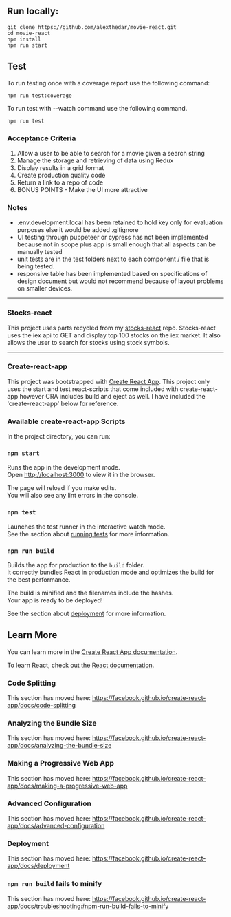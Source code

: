 ## Run locally:

```
git clone https://github.com/alexthedar/movie-react.git
cd movie-react
npm install
npm run start
```

## Test

To run testing once with a coverage report use the following command:

```
npm run test:coverage
```

To run test with --watch command use the following command.

```
npm run test
```

### Acceptance Criteria

1. Allow a user to be able to search for a movie given a search string
2. Manage the storage and retrieving of data using Redux
3. Display results in a grid format
4. Create production quality code
5. Return a link to a repo of code
6. BONUS POINTS - Make the UI more attractive

### Notes

- .env.development.local has been retained to hold key only for evaluation purposes else it would be added .gitignore
- UI testing through puppeteer or cypress has not been implemented because not in scope plus app is small enough that all aspects can be manually tested
- unit tests are in the test folders next to each component / file that is being tested.
- responsive table has been implemented based on specifications of design document but would not recommend because of layout problems on smaller devices.

---

### Stocks-react

This project uses parts recycled from my [stocks-react](https://github.com/alexthedar/stocks-react) repo. Stocks-react uses the iex api to GET and display top 100 stocks on the iex market. It also allows the user to search for stocks using stock symbols.

---

### Create-react-app

This project was bootstrapped with [Create React App](https://github.com/facebook/create-react-app). This project only uses the start and test react-scripts that come included with create-react-app however CRA includes build and eject as well. I have included the 'create-react-app' below for reference.

### Available create-react-app Scripts

In the project directory, you can run:

### `npm start`

Runs the app in the development mode.<br>
Open [http://localhost:3000](http://localhost:3000) to view it in the browser.

The page will reload if you make edits.<br>
You will also see any lint errors in the console.

### `npm test`

Launches the test runner in the interactive watch mode.<br>
See the section about [running tests](https://facebook.github.io/create-react-app/docs/running-tests) for more information.

### `npm run build`

Builds the app for production to the `build` folder.<br>
It correctly bundles React in production mode and optimizes the build for the best performance.

The build is minified and the filenames include the hashes.<br>
Your app is ready to be deployed!

See the section about [deployment](https://facebook.github.io/create-react-app/docs/deployment) for more information.

## Learn More

You can learn more in the [Create React App documentation](https://facebook.github.io/create-react-app/docs/getting-started).

To learn React, check out the [React documentation](https://reactjs.org/).

### Code Splitting

This section has moved here: https://facebook.github.io/create-react-app/docs/code-splitting

### Analyzing the Bundle Size

This section has moved here: https://facebook.github.io/create-react-app/docs/analyzing-the-bundle-size

### Making a Progressive Web App

This section has moved here: https://facebook.github.io/create-react-app/docs/making-a-progressive-web-app

### Advanced Configuration

This section has moved here: https://facebook.github.io/create-react-app/docs/advanced-configuration

### Deployment

This section has moved here: https://facebook.github.io/create-react-app/docs/deployment

### `npm run build` fails to minify

This section has moved here: https://facebook.github.io/create-react-app/docs/troubleshooting#npm-run-build-fails-to-minify
